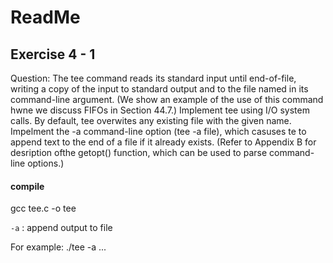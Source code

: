 # ReadMe

## Exercise 4 - 1

Question: The tee command reads its standard input until end-of-file, writing a copy of the input to standard output and to the file named in its command-line argument. (We show an example of the use of this command hwne we discuss FIFOs in Section 44.7.) Implement tee using I/O system calls. By default, tee overwites any existing file with the given name. Impelment the -a command-line option (tee -a file), which casuses te to append text to the end of a file if it already exists. (Refer to Appendix B for desription ofthe getopt() function, which can be used to parse command-line options.)

#### compile
gcc tee.c -o tee

`-a` : append output to file

For example: ./tee -a <file1> <file2> ... <filen>
